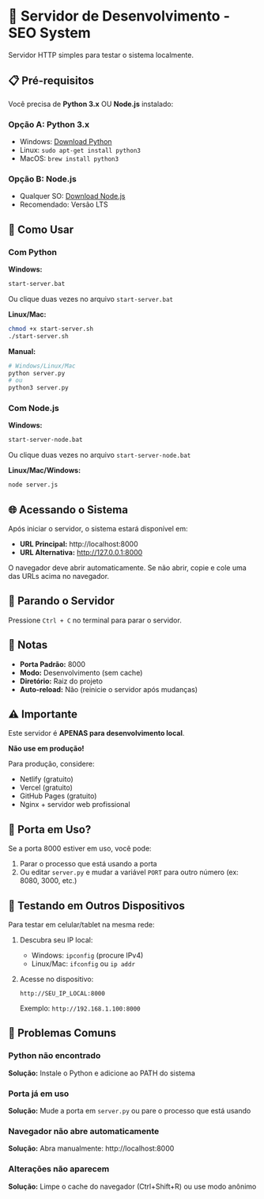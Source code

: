 # 🚀 Servidor de Desenvolvimento - SEO System

Servidor HTTP simples para testar o sistema localmente.

## 📋 Pré-requisitos

Você precisa de **Python 3.x** OU **Node.js** instalado:

### Opção A: Python 3.x
- Windows: [Download Python](https://www.python.org/downloads/)
- Linux: `sudo apt-get install python3`
- MacOS: `brew install python3`

### Opção B: Node.js
- Qualquer SO: [Download Node.js](https://nodejs.org/)
- Recomendado: Versão LTS

## 🎯 Como Usar

### Com Python

**Windows:**
```bash
start-server.bat
```
Ou clique duas vezes no arquivo `start-server.bat`

**Linux/Mac:**
```bash
chmod +x start-server.sh
./start-server.sh
```

**Manual:**
```bash
# Windows/Linux/Mac
python server.py
# ou
python3 server.py
```

### Com Node.js

**Windows:**
```bash
start-server-node.bat
```
Ou clique duas vezes no arquivo `start-server-node.bat`

**Linux/Mac/Windows:**
```bash
node server.js
```

## 🌐 Acessando o Sistema

Após iniciar o servidor, o sistema estará disponível em:
- **URL Principal:** http://localhost:8000
- **URL Alternativa:** http://127.0.0.1:8000

O navegador deve abrir automaticamente. Se não abrir, copie e cole uma das URLs acima no navegador.

## 🛑 Parando o Servidor

Pressione `Ctrl + C` no terminal para parar o servidor.

## 📝 Notas

- **Porta Padrão:** 8000
- **Modo:** Desenvolvimento (sem cache)
- **Diretório:** Raiz do projeto
- **Auto-reload:** Não (reinicie o servidor após mudanças)

## ⚠️ Importante

Este servidor é **APENAS para desenvolvimento local**. 

**Não use em produção!**

Para produção, considere:
- Netlify (gratuito)
- Vercel (gratuito)
- GitHub Pages (gratuito)
- Nginx + servidor web profissional

## 🔧 Porta em Uso?

Se a porta 8000 estiver em uso, você pode:

1. Parar o processo que está usando a porta
2. Ou editar `server.py` e mudar a variável `PORT` para outro número (ex: 8080, 3000, etc.)

## 📱 Testando em Outros Dispositivos

Para testar em celular/tablet na mesma rede:

1. Descubra seu IP local:
   - Windows: `ipconfig` (procure IPv4)
   - Linux/Mac: `ifconfig` ou `ip addr`

2. Acesse no dispositivo:
   ```
   http://SEU_IP_LOCAL:8000
   ```
   Exemplo: `http://192.168.1.100:8000`

## 🐛 Problemas Comuns

### Python não encontrado
**Solução:** Instale o Python e adicione ao PATH do sistema

### Porta já em uso
**Solução:** Mude a porta em `server.py` ou pare o processo que está usando

### Navegador não abre automaticamente
**Solução:** Abra manualmente: http://localhost:8000

### Alterações não aparecem
**Solução:** Limpe o cache do navegador (Ctrl+Shift+R) ou use modo anônimo

